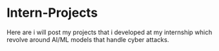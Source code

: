 # Intern-Projects
Here are i will post my projects that i developed at my internship which revolve around AI/ML models that handle cyber attacks.
